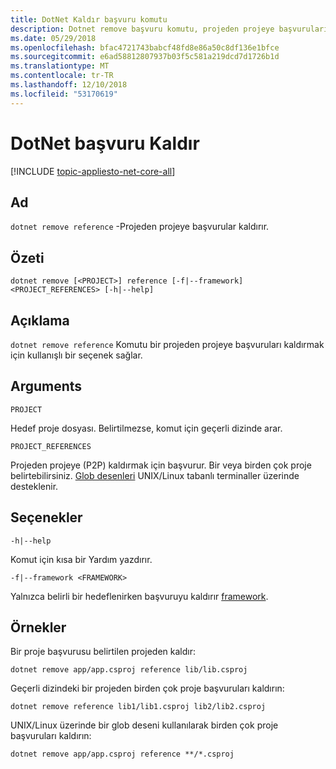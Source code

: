 ```yaml
---
title: DotNet Kaldır başvuru komutu
description: Dotnet remove başvuru komutu, projeden projeye başvuruları kaldırmak için kullanışlı bir seçenek sağlar.
ms.date: 05/29/2018
ms.openlocfilehash: bfac4721743babcf48fd8e86a50c8df136e1bfce
ms.sourcegitcommit: e6ad58812807937b03f5c581a219dcd7d1726b1d
ms.translationtype: MT
ms.contentlocale: tr-TR
ms.lasthandoff: 12/10/2018
ms.locfileid: "53170619"
---
```

# <a name="dotnet-remove-reference"></a>DotNet başvuru Kaldır

[!INCLUDE [topic-appliesto-net-core-all](../../../includes/topic-appliesto-net-core-all.md)]

## <a name="name"></a>Ad

`dotnet remove reference` -Projeden projeye başvurular kaldırır.

## <a name="synopsis"></a>Özeti

`dotnet remove [<PROJECT>] reference [-f|--framework] <PROJECT_REFERENCES> [-h|--help]`

## <a name="description"></a>Açıklama

`dotnet remove reference` Komutu bir projeden projeye başvuruları kaldırmak için kullanışlı bir seçenek sağlar.

## <a name="arguments"></a>Arguments

`PROJECT`

Hedef proje dosyası. Belirtilmezse, komut için geçerli dizinde arar.

`PROJECT_REFERENCES`

Projeden projeye (P2P) kaldırmak için başvurur. Bir veya birden çok proje belirtebilirsiniz. [Glob desenleri](https://en.wikipedia.org/wiki/Glob_(programming)) UNIX/Linux tabanlı terminaller üzerinde desteklenir.

## <a name="options"></a>Seçenekler

`-h|--help`

Komut için kısa bir Yardım yazdırır.

`-f|--framework <FRAMEWORK>`

Yalnızca belirli bir hedeflenirken başvuruyu kaldırır [framework](../../standard/frameworks.md).

## <a name="examples"></a>Örnekler

Bir proje başvurusu belirtilen projeden kaldır:

`dotnet remove app/app.csproj reference lib/lib.csproj`

Geçerli dizindeki bir projeden birden çok proje başvuruları kaldırın:

`dotnet remove reference lib1/lib1.csproj lib2/lib2.csproj`

UNIX/Linux üzerinde bir glob deseni kullanılarak birden çok proje başvuruları kaldırın:

`dotnet remove app/app.csproj reference **/*.csproj`
